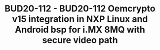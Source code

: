 ---
categories:
- bud20
description: NXP will present Oemcrypto v15 from Linaro, implemented by Linaro and
  NXP, integrated in NXP Linux and Android bsp for i.MX 8MQ with secure video path
  enabled, targetting Widevine Level 1.
image:
  featured: 'true'
  path: https://static.linaro.org/connect/bud20/images/BUD20-112.png
session_id: BUD20-112
session_speakers:
- speaker_bio: N/A
  speaker_company: NXP Semiconductors
  speaker_image: http://avatars.sched.co/3/51/8935322/avatar.jpg.320x320px.jpg?063
  speaker_name: cyrille fleury
  speaker_position: Multimedia and IOT architect
  speaker_role: attendee, speaker
session_track: Multimedia
tag: session
tags: Multimedia
title: BUD20-112 - BUD20-112 Oemcrypto v15 integration in NXP Linux and Android bsp
  for i.MX 8MQ with secure video path
---